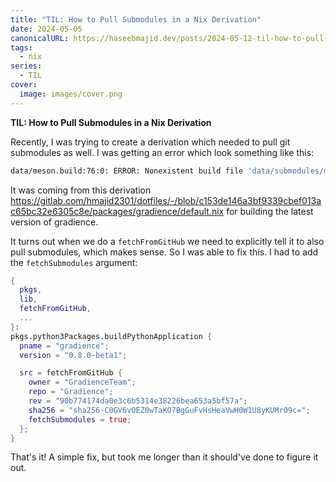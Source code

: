 ```yaml
---
title: "TIL: How to Pull Submodules in a Nix Derivation"
date: 2024-05-05
canonicalURL: https://haseebmajid.dev/posts/2024-05-12-til-how-to-pull-submodules-in-a-nix-derivation
tags:
  - nix
series:
  - TIL
cover:
  image: images/cover.png
---
```


**TIL: How to Pull Submodules in a Nix Derivation**

Recently, I was trying to create a derivation which needed to pull git submodules as well. I was getting an error which
look something like this:

```bash
data/meson.build:76:0: ERROR: Nonexistent build file 'data/submodules/meson.build'
```

It was coming from this derivation https://gitlab.com/hmajid2301/dotfiles/-/blob/c153de146a3bf9339cbef013ac65bc32e6305c8e/packages/gradience/default.nix for building the latest version of gradience.

It turns out when we do a `fetchFromGitHub` we need to explicitly tell it to also pull submodules, which makes sense.
So I was able to fix this. I had to add the `fetchSubmodules` argument:

```nix {hl_lines=16}
{
  pkgs,
  lib,
  fetchFromGitHub,
  ...
}:
pkgs.python3Packages.buildPythonApplication {
  pname = "gradience";
  version = "0.8.0-beta1";

  src = fetchFromGitHub {
    owner = "GradienceTeam";
    repo = "Gradience";
    rev = "90b774174da0e3c6b5314e38226bea653a5bf57a";
    sha256 = "sha256-C0GV6vOEZ0wTaKO7BgGuFvHsHeaVwH0W1U8yKUMrO9c=";
    fetchSubmodules = true;
  };
}
```

That's it! A simple fix, but took me longer than it should've done to figure it out.
